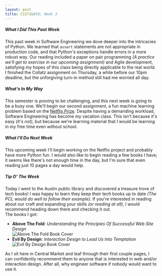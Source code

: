 ```yaml
---
layout: post
title: CS373&#58; Week 3
---
```


##### What I Did This Past Week
This past week in Software Engineering we dove deeper into the intricacies of Python. We learned that `assert` statements are not appropriate in production code, and that Python's exceptions handle errors in a more robust way. Our reading included a paper on pair programming *(A practice we'll get to exercise in our upcoming assignment)* and Agile development, satisfying my hopes of this class being directly applicable to the real world. I finished the Collatz assignment on Thursday, a while before our 10pm deadline, but the unforgiving turn-in method still had me worried all day.
##### What's In My Way
This semester is proving to be challenging, and this next week is going to be a busy one. We'll begin our second assignment, a fun machine learning problem based on the [Netflix Prize](https://en.wikipedia.org/wiki/Netflix_Prize). Despite having a demanding workload, Software Engineering has become my vacation class. This isn't because it's easy *(it's not)*, but because we're learning material that I would be learning in my free time even without school.
##### What I'll Do Next Week
This upcoming week I'll begin working on the Netflix project and probably have more Python fun. I would also like to begin reading a few books I have; it seems like there's not enough time in the day, but I'm sure that even reading just 10 pages a day would help.

##### Tip O' The Week
Today I went to the Austin public library and discovered a treasure trove of tech books! I was happy to learn they keep their tech books up to date *(The PCL would do well to follow their example)*. If you're interested in reading about our craft and expanding your skills *(or reading at all)*, I would recommend heading down there and checking it out.  
The books I got: 

* **Above The Fold**: *Understanding the Principles Of Successful Web Site Design*  
	![Above The Fold Book Cover](http://ecx.images-amazon.com/images/I/51eZNyLPERL._SX427_BO1,204,203,200_.jpg)
* **Evil By Design**: *Interaction Design to Lead Us Into Temptation*  
	![Evil By Design Book Cover](http://ecx.images-amazon.com/images/I/41VLMNu8uWL._SX399_BO1,204,203,200_.jpg)

As I sit here in Central Market and leaf through their first couple pages, I can confidently recommend them to anyone that is interested in web and/or interaction design. After all, why engineer software if nobody would want to use it.